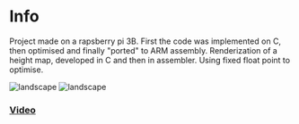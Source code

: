 # Info

Project made on a rapsberry pi 3B. First the code was implemented on C, then optimised and finally "ported" to ARM assembly.
Renderization of a height map, developed in C and then in assembler. Using fixed float point to optimise.


![landscape](https://github.com/Beltranmu/CODE/assets/71871009/778a2682-c41f-490a-9ba0-25330c2cb7df)
![landscape](https://github.com/Beltranmu/CODE/assets/71871009/738da586-acd0-4fa3-bb31-bb56466ff972)

### [Video](https://www.youtube.com/watch?v=W23d9Fh0Yv0)

